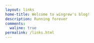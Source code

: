 ```yaml
---
layout: links
home-title: Welcome to wingrew's blog!
description: Running forever
comments:
  waline: true
permalink: /links.html
---
```


